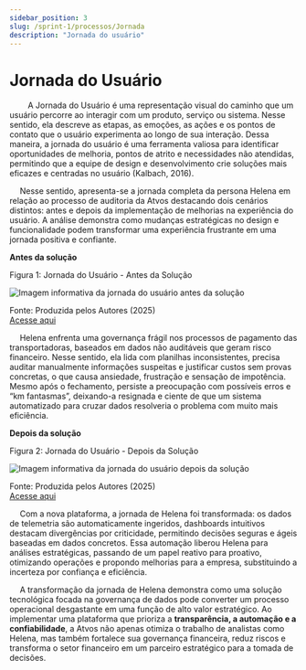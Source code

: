 ```yaml
---
sidebar_position: 3
slug: /sprint-1/processos/Jornada
description: "Jornada do usuário"
---
```


# Jornada do Usuário

 &emsp; A Jornada do Usuário é uma representação visual do caminho que um usuário percorre ao interagir com um produto, serviço ou sistema. Nesse sentido, ela descreve as etapas, as emoções, as ações e os pontos de contato que o usuário experimenta ao longo de sua interação. Dessa maneira, a jornada do usuário é uma ferramenta valiosa para identificar oportunidades de melhoria, pontos de atrito e necessidades não atendidas, permitindo que a equipe de design e desenvolvimento crie soluções mais eficazes e centradas no usuário (Kalbach, 2016).

&emsp; Nesse sentido, apresenta-se a jornada completa da persona Helena em relação ao processo de auditoria da Atvos destacando dois cenários distintos: antes e depois da implementação de melhorias na experiência do usuário. A análise demonstra como mudanças estratégicas no design e funcionalidade podem transformar uma experiência frustrante em uma jornada positiva e confiante.

**Antes da solução**

<p style={{textAlign: 'center'}}>Figura 1: Jornada do Usuário - Antes da Solução</p>

<div style={{margin: 25}}>
    <div style={{textAlign: 'center'}}>
        <img src={require("../../../static/img/JornadaAntes.png").default} style={{width: 800}} alt="Imagem informativa da jornada do usuário antes da solução" />
        <br />
    </div>
</div>

<p style={{textAlign: 'center'}}>
  Fonte: Produzida pelos Autores (2025) <br/> <a href="https://www.figma.com/design/vGF5x1UMN5gWR1Fcye3RP5/Persona-templete--Copy-?node-id=2009-80&t=sCrXlkfPha4iAtsF-1" target="_blank"> Acesse aqui </a>
</p>

&emsp; Helena enfrenta uma governança frágil nos processos de pagamento das transportadoras, baseados em dados não auditáveis que geram risco financeiro. Nesse sentido, ela lida com planilhas inconsistentes, precisa auditar manualmente informações suspeitas e justificar custos sem provas concretas, o que causa ansiedade, frustração e sensação de impotência. Mesmo após o fechamento, persiste a preocupação com possíveis erros e “km fantasmas”, deixando-a resignada e ciente de que um sistema automatizado para cruzar dados resolveria o problema com muito mais eficiência.

**Depois da solução**

<p style={{textAlign: 'center'}}>Figura 2: Jornada do Usuário - Depois da Solução</p>

<div style={{margin: 25}}>
    <div style={{textAlign: 'center'}}>
        <img src={require("../../../static/img/JornadaDepois.png").default} style={{width: 800}} alt="Imagem informativa da jornada do usuário depois da solução" />
        <br />
    </div>
</div>

<p style={{textAlign: 'center'}}>
  Fonte: Produzida pelos Autores (2025) <br/> <a href="https://www.figma.com/design/vGF5x1UMN5gWR1Fcye3RP5/Persona-templete--Copy-?node-id=2009-80&t=sCrXlkfPha4iAtsF-1" target="_blank"> Acesse aqui </a>
</p>

&emsp; Com a nova plataforma, a jornada de Helena foi transformada: os dados de telemetria são automaticamente ingeridos, dashboards intuitivos destacam divergências por criticidade, permitindo decisões seguras e ágeis baseadas em dados concretos. Essa automação liberou Helena para análises estratégicas, passando de um papel reativo para proativo, otimizando operações e propondo melhorias para a empresa, substituindo a incerteza por confiança e eficiência.

&emsp; A transformação da jornada de Helena demonstra como uma solução tecnológica focada na governança de dados pode converter um processo operacional desgastante em uma função de alto valor estratégico. Ao implementar uma plataforma que prioriza a **transparência, a automação e a confiabilidade**, a Atvos não apenas otimiza o trabalho de analistas como Helena, mas também fortalece sua governança financeira, reduz riscos e transforma o setor financeiro em um parceiro estratégico para a tomada de decisões.  

